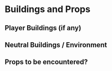 # Buildings and Props

## Player Buildings (if any)

## Neutral Buildings / Environment

## Props to be encountered?
